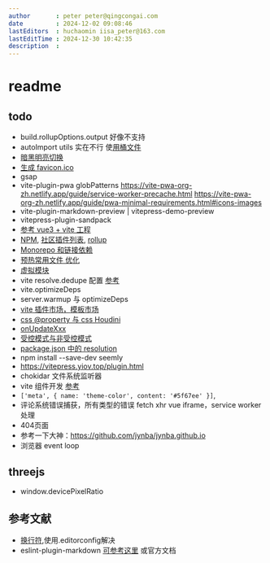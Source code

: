 ```yaml
---
author       : peter peter@qingcongai.com
date         : 2024-12-02 09:08:46
lastEditors  : huchaomin iisa_peter@163.com
lastEditTime : 2024-12-30 10:42:35
description  :
---
```

# readme

## todo

- build.rollupOptions.output 好像不支持
- autoImport utils 实在不行 使[用桶文件](https://cn.vitejs.dev/guide/performance.html#avoid-barrel-files)
- [暗黑明亮切换](https://vitepress.dev/zh/guide/extending-default-theme#on-appearance-toggle)
- [生成 favicon.ico](https://vitepress.dev/zh/reference/site-config#head)
- gsap
- vite-plugin-pwa
   globPatterns <https://vite-pwa-org-zh.netlify.app/guide/service-worker-precache.html>
   <https://vite-pwa-org-zh.netlify.app/guide/pwa-minimal-requirements.html#icons-images>
- vite-plugin-markdown-preview | vitepress-demo-preview
- vitepress-plugin-sandpack
- [参考 vue3 + vite 工程](https://github.com/vitejs/awesome-vite#templates)
- [NPM](https://www.npmjs.com/search?q=vite-plugin&ranking=popularity), [社区插件列表](https://github.com/vitejs/awesome-vite#plugins), [rollup](https://www.npmjs.com/search?q=rollup-plugin&ranking=popularity)
- [Monorepo 和链接依赖](https://www.npmjs.com/search?q=rollup-plugin&ranking=popularity)
- [预热常用文件 优化](https://cn.vitejs.dev/guide/performance#warm-up-frequently-used-files)
- [虚拟模块](https://cn.vitejs.dev/guide/api-plugin.html#virtual-modules-convention)
- vite resolve.dedupe 配置 [参考](https://juejin.cn/post/7239996748318408759#heading-9)
- vite.optimizeDeps
- server.warmup 与 optimizeDeps
- [vite 插件市场，模板市场](https://github.com/vitejs/awesome-vite)
- [css @property 与 css Houdini](https://www.cnblogs.com/coco1s/p/14661268.html)
- [onUpdateXxx](https://www.naiveui.com/zh-CN/light/docs/common-issues)
- [受控模式与非受控模式](https://www.naiveui.com/zh-CN/light/docs/controlled-uncontrolled)
- [package.json 中的 resolution](https://blog.csdn.net/qq_43592064/article/details/132427625)
- npm install --save-dev seemly
- <https://vitepress.yiov.top/plugin.html>
- chokidar 文件系统监听器
- vite 组件开发 [参考](https://sugarat.top/technology/works/vitepress-plugin-announcement.html)
- `['meta', { name: 'theme-color', content: '#5f67ee' }]`,
- 评论系统错误捕获，所有类型的错误 fetch xhr vue iframe，service worker 处理
- 404页面
- 参考一下大神：<https://github.com/jynba/jynba.github.io>
- 浏览器 event loop

## threejs

- window.devicePixelRatio

## 参考文献

- [换行符](https://shuliqi.github.io/2020/06/06/%E5%85%B3%E4%BA%8EDelete%60CR%60eslint-prettier-prettier-%E6%8A%A5%E9%94%99%E7%9A%84%E8%A7%A3%E5%86%B3%E6%96%B9%E6%A1%88/#%E9%97%AE%E9%A2%98%E7%9A%84%E6%8F%90%E5%87%BA),使用.editorconfig解决
- eslint-plugin-markdown [可参考这里](https://eslint.org/docs/latest/use/configure/plugins) 或官方文档

